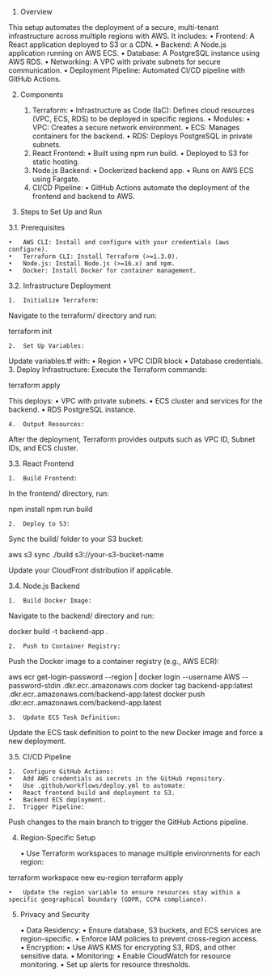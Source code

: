 1. Overview

This setup automates the deployment of a secure, multi-tenant infrastructure across multiple regions with AWS. It includes:
	•	Frontend: A React application deployed to S3 or a CDN.
	•	Backend: A Node.js application running on AWS ECS.
	•	Database: A PostgreSQL instance using AWS RDS.
	•	Networking: A VPC with private subnets for secure communication.
	•	Deployment Pipeline: Automated CI/CD pipeline with GitHub Actions.

2. Components

	1.	Terraform:
	•	Infrastructure as Code (IaC): Defines cloud resources (VPC, ECS, RDS) to be deployed in specific regions.
	•	Modules:
	•	VPC: Creates a secure network environment.
	•	ECS: Manages containers for the backend.
	•	RDS: Deploys PostgreSQL in private subnets.
	2.	React Frontend:
	•	Built using npm run build.
	•	Deployed to S3 for static hosting.
	3.	Node.js Backend:
	•	Dockerized backend app.
	•	Runs on AWS ECS using Fargate.
	4.	CI/CD Pipeline:
	•	GitHub Actions automate the deployment of the frontend and backend to AWS.

3. Steps to Set Up and Run

3.1. Prerequisites

	•	AWS CLI: Install and configure with your credentials (aws configure).
	•	Terraform CLI: Install Terraform (>=1.3.0).
	•	Node.js: Install Node.js (>=16.x) and npm.
	•	Docker: Install Docker for container management.

3.2. Infrastructure Deployment

	1.	Initialize Terraform:
Navigate to the terraform/ directory and run:

terraform init


	2.	Set Up Variables:
Update variables.tf with:
	•	Region
	•	VPC CIDR block
	•	Database credentials.
	3.	Deploy Infrastructure:
Execute the Terraform commands:

terraform apply

This deploys:
	•	VPC with private subnets.
	•	ECS cluster and services for the backend.
	•	RDS PostgreSQL instance.

	4.	Output Resources:
After the deployment, Terraform provides outputs such as VPC ID, Subnet IDs, and ECS cluster.

3.3. React Frontend

	1.	Build Frontend:
In the frontend/ directory, run:

npm install
npm run build


	2.	Deploy to S3:
Sync the build/ folder to your S3 bucket:

aws s3 sync ./build s3://your-s3-bucket-name

Update your CloudFront distribution if applicable.

3.4. Node.js Backend

	1.	Build Docker Image:
Navigate to the backend/ directory and run:

docker build -t backend-app .


	2.	Push to Container Registry:
Push the Docker image to a container registry (e.g., AWS ECR):

aws ecr get-login-password --region <region> | docker login --username AWS --password-stdin <account-id>.dkr.ecr.<region>.amazonaws.com
docker tag backend-app:latest <account-id>.dkr.ecr.<region>.amazonaws.com/backend-app:latest
docker push <account-id>.dkr.ecr.<region>.amazonaws.com/backend-app:latest


	3.	Update ECS Task Definition:
Update the ECS task definition to point to the new Docker image and force a new deployment.

3.5. CI/CD Pipeline

	1.	Configure GitHub Actions:
	•	Add AWS credentials as secrets in the GitHub repository.
	•	Use .github/workflows/deploy.yml to automate:
	•	React frontend build and deployment to S3.
	•	Backend ECS deployment.
	2.	Trigger Pipeline:
Push changes to the main branch to trigger the GitHub Actions pipeline.

4. Region-Specific Setup

	•	Use Terraform workspaces to manage multiple environments for each region:

terraform workspace new eu-region
terraform apply


	•	Update the region variable to ensure resources stay within a specific geographical boundary (GDPR, CCPA compliance).

5. Privacy and Security

	•	Data Residency:
	•	Ensure database, S3 buckets, and ECS services are region-specific.
	•	Enforce IAM policies to prevent cross-region access.
	•	Encryption:
	•	Use AWS KMS for encrypting S3, RDS, and other sensitive data.
	•	Monitoring:
	•	Enable CloudWatch for resource monitoring.
	•	Set up alerts for resource thresholds.
